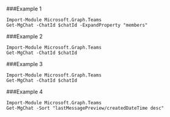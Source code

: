 ###Example 1
```
Import-Module Microsoft.Graph.Teams
Get-MgChat -ChatId $chatId -ExpandProperty "members" 
```
###Example 2
```
Import-Module Microsoft.Graph.Teams
Get-MgChat -ChatId $chatId
```
###Example 3
```
Import-Module Microsoft.Graph.Teams
Get-MgChat -ChatId $chatId
```
###Example 4
```
Import-Module Microsoft.Graph.Teams
Get-MgChat -Sort "lastMessagePreview/createdDateTime desc" 
```
